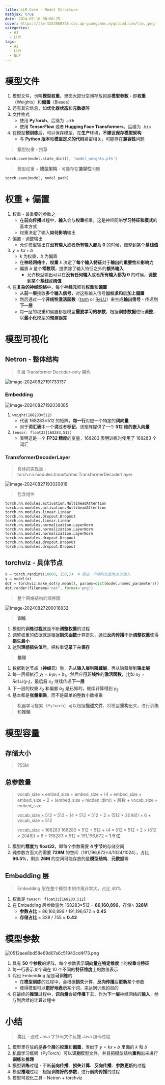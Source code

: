 ```yaml
---
title: LLM Core - Model Structure
mathjax: true
date: 2024-07-10 00:06:25
cover: https://llm-1253868755.cos.ap-guangzhou.myqcloud.com/llm.jpeg
categories:
  - AI
  - LLM
tags:
  - AI
  - LLM
  - NLP
---
```


# 模型文件

1. 模型文件，也叫**模型权重**，里面大部分空间存放的是**模型参数** - 即**权重**（Weights）和**偏置**（Biases）
2. 还有其它信息，如**优化器状态**和**元数据**等
3. 文件格式
   - 使用 **PyTorch**，后缀为 `.pth`
   - 使用 **TensorFlow** 或者 **Hugging Face Transformers**，后缀为 `.bin`
4. 在模型**预训练**后，可以保存模型，在**生产**环境，**不建议保存模型架构**
   - 与 **Python 版本**和**模型定义的代码**紧密相关，可能存在**兼容性**问题

<!-- more -->

> 模型权重 - 推荐

```python
torch.save(model.state_dict(), 'model_weights.pth')
```

> 模型权重 + **模型架构** - 可能存在**兼容性**问题

```python
torch.save(model, model_path)
```

# 权重 + 偏置

1. 权重 - 最重要的参数之一
   - 在**前向传播**过程中，**输入**会与**权重**相乘，这是神经网络**学习特征和模式**的基本方式
   - 权重决定了输入**如何影响**输出
2. 偏置 - 调整输出
   - 允许模型输出在**没有输入**或者**所有输入都为 0** 的时候，调整到某个**基线值**
3. $y=kx+b$
   - $k$ 为权重，$b$ 为偏置
   - 在**神经网络**中，**权重** $k$ 决定了**每个输入特征**对于**输出**的**重要性**和**影响力**
   - 偏置 $b$ 是个**常数项**，提供除了输入特征之外的**额外输入**
     - 允许模型输出可以在**没有任何输入**或者**所有输入都为 0** 的时候，**调整**到某个**基线**或**阈值**
4. 在**复杂的神经网络**中，每个**神经元**都有**权重**和**偏置**
   - 从**前一层**接收**多个输入信号**，对这些输入信号**加权求和**后**加上偏置**
   - 然后通过一个**非线性激活函数**（<u>tanh</u> or <u>ReLU</u>）来生成**输出信号** - 传递到**下一层**
   - 每一层的权重和偏置都是模型**需要学习的参数**，根据**训练数据**进行**调整**，以**最小化**模型的**预测误差**

# 模型可视化

## Netron - 整体结构

> 6 层 Transformer Decoder-only 架构

![image-20240827191733137](https://llm-1253868755.cos.ap-guangzhou.myqcloud.com/image-20240827191733137.png)

### Embedding

![image-20240827192038385](https://llm-1253868755.cos.ap-guangzhou.myqcloud.com/image-20240827192038385.png)

1. `weight(168283×512)`
   - 代表 168283×512 的矩阵，**每一行**对应一个特定的**词向量**
   - 对于**词汇表**中一个**词**或者**标记**，该矩阵提供了一个 **512 维的嵌入向量**
2. `tensor: float32[168283,512]`
   - 表明这是一个 **FP32 精度**的变量，168283 表明训练时使用了 168283 个词汇

### TransformerDecoderLayer

> 具体的实现类 - torch.nn.modules.transformer.TransformerDecoderLayer

![image-20240827193020818](https://llm-1253868755.cos.ap-guangzhou.myqcloud.com/image-20240827193020818.png)

> 包含组件

```
torch.nn.modules.activation.MultiheadAttention
torch.nn.modules.activation.MultiheadAttention
torch.nn.modules.linear.Linear
torch.nn.modules.dropout.Dropout
torch.nn.modules.linear.Linear
torch.nn.modules.normalization.LayerNorm
torch.nn.modules.normalization.LayerNorm
torch.nn.modules.normalization.LayerNorm
torch.nn.modules.dropout.Dropout
torch.nn.modules.dropout.Dropout
torch.nn.modules.dropout.Dropout
```

## torchviz - 具体节点

```python
x = torch.randint(10000, (50,))  # 假设一个序列长度为10的输入
y = model(x)
dot = torchviz.make_dot(y.mean(), params=dict(model.named_parameters()), show_attrs=True, show_saved=True)
dot.render(filename="net", format='png')
```

> 整个网络结构的顺序图

![image-20240827200018832](https://llm-1253868755.cos.ap-guangzhou.myqcloud.com/image-20240827200018832.png)

> **训练**

1. 模型的**训练过程**就是不断**调整权重**的过程
2. 调整权重的依据就是根据**损失函数**计算损失，通过**反向传播**不断**调整权重**使得**损失最小**
3. 达到**理想损失值**后，把权重**记录**下来**保存**

> **推理**

1. 数据到达节点（**神经元**）后，先从**输入层**到**隐藏层**，再从隐藏层到**输出层**
2. 每一层都执行 $y_1=k_1x_1+b_1$，然后应用**非线性**的**激活函数**，比如 $x_2=ReLU(y_1)$，最后将 $x_2$ 继续传递**下一层**
3. 下一层的权重 $k_2$ 和偏置 $b_2$ 是已知的，继续计算得到 $y_2$​
4. 基本都是**张量相乘**，而不是简单的整数小数相乘

> 机器学习框架（PyTorch）可以根据**描述文件**，将模型**重构**出来，进行**训练**和**推理**

# 模型容量

## 存储大小

> 755M

## 总参数量

> vocab_size × embed_size + embed_size + (4 × embed_size × embed_size + 2 × (embed_size × hidden_dim)) × 层数 + vocab_size × embed_size
>
> vocab_size × 512 + 512 + (4 × 512 × 512 + 2 × (512 × 2048)) × 6 + vocab_size × 512
>
> vocab_size = 168283
> 168283 × 512 + 512 + (4 × 512 × 512 + 2 × (512 × 2048)) × 6 + 168283 × 512 = 191,196,672 = **1.9 亿**

1. 模型的**精度**为 **float32**，即每个参数需要 **4 字节**的存储空间
2. 纯参数方面大约需要 **729M** 的空间（191,196,672×4/1024/1024），占比 **96.5%**，剩余 **26M** 的空间可能存放的是**模型结构**、**元数据**等

## Embedding 层

> Embedding 层在整个模型中的作用非常大，占比 40%

1. 权重是 `tensor: float32[168283,512]`
2. 在 Embedding 层参数量为 168283×512 = **86,160,896**，存储≈ **328M**
   - **参数占比** = 86,160,896 / 191,196,672 ≈ **0.45**
   - **存储占比** = 328 / 755 ≈ **0.43**

# 模型参数

![0512aee8bd58e69d07a6c51943cd4f73.png](https://llm-1253868755.cos.ap-guangzhou.myqcloud.com/0512aee8bd58e69d07a6c51943cd4f73.png.webp)

1. 具有 **50 个参数**的矩阵，每个参数表示**词向量**在**特定维度**上的**权重**或**特征**
2. 每一行表示某个词在 10 个不同的**特征维度**上的数值表示
3. 假设 Embedding 层是**可训练**的
   - 在**模型训练**的过程中，会根据**损失**计算，**反向传播**后**更新**某个参数
   - 使得模型可以**更好地表示**某个词，来达到训练的目的
4. 在最终的**推理**过程中，**词向量**会被**传播**下去，作为**下一层**神经网络的**输入**，参与到后续的计算过程中

# 小结

> 类比 - 通过 Java 字节码文件反推 Java 编码过程

1. 模型里存放的是**各个层**的**权重**和**偏置**，类似于 $y=kx+b$ 里面的 $k$ 和 $b$
2. 机器学习框架（PyTorch）可以**识别**模型文件，并且把模型结构**重构**出来进行**训练**和**推理**
3. 模型**训练**过程 - 不断**前向传播**、**损失计算**、**反向传播**、**参数更新**的过程
4. 模型**推理**过程 - 根据**训练好的参数**，进行**前向传播**的过程
5. 模型可视化工具 - Netron + torchviz

